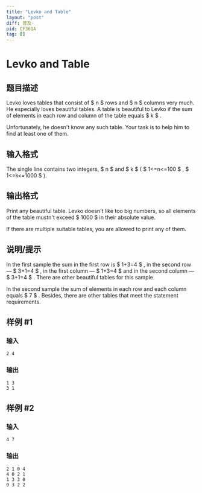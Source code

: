 ```yaml
---
title: "Levko and Table"
layout: "post"
diff: 普及-
pid: CF361A
tag: []
---
```


# Levko and Table

## 题目描述

Levko loves tables that consist of $ n $ rows and $ n $ columns very much. He especially loves beautiful tables. A table is beautiful to Levko if the sum of elements in each row and column of the table equals $ k $ .

Unfortunately, he doesn't know any such table. Your task is to help him to find at least one of them.

## 输入格式

The single line contains two integers, $ n $ and $ k $ ( $ 1<=n<=100 $ , $ 1<=k<=1000 $ ).

## 输出格式

Print any beautiful table. Levko doesn't like too big numbers, so all elements of the table mustn't exceed $ 1000 $ in their absolute value.

If there are multiple suitable tables, you are allowed to print any of them.

## 说明/提示

In the first sample the sum in the first row is $ 1+3=4 $ , in the second row — $ 3+1=4 $ , in the first column — $ 1+3=4 $ and in the second column — $ 3+1=4 $ . There are other beautiful tables for this sample.

In the second sample the sum of elements in each row and each column equals $ 7 $ . Besides, there are other tables that meet the statement requirements.

## 样例 #1

### 输入

```
2 4

```

### 输出

```
1 3
3 1

```

## 样例 #2

### 输入

```
4 7

```

### 输出

```
2 1 0 4
4 0 2 1
1 3 3 0
0 3 2 2

```

